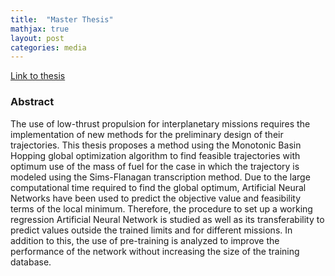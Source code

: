 ```yaml
---
title:  "Master Thesis"
mathjax: true
layout: post
categories: media
---
```

[Link to thesis](https://repository.tudelft.nl/record/uuid:09c8d317-4f4f-4cb9-9778-bc77b1dd8e59)

### Abstract
The use of low-thrust propulsion for interplanetary missions requires the implementation of new methods for the preliminary design of their trajectories. This thesis proposes a method using the Monotonic Basin Hopping global optimization algorithm to find feasible trajectories with optimum use of the mass of fuel for the case in which the trajectory is modeled using the Sims-Flanagan transcription method. Due to the large computational time required to find the global optimum, Artificial Neural Networks have been used to predict the objective value and feasibility terms of the local minimum. Therefore, the procedure to set up a working regression Artificial Neural Network is studied as well as its transferability to predict values outside the trained limits and for different missions. In addition to this, the use of pre-training is analyzed to improve the performance of the network without increasing the size of the training database.
